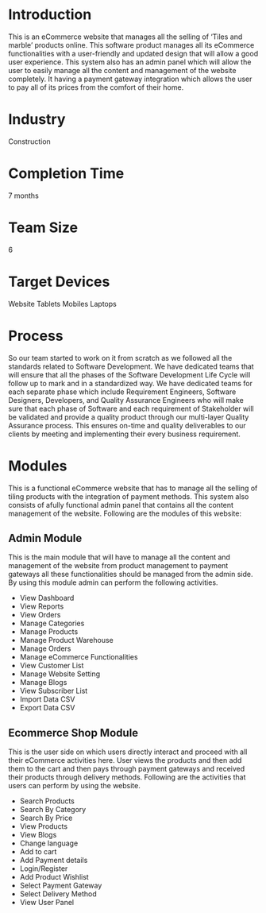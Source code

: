 # Introduction
This is an eCommerce website that manages all the selling of ‘Tiles and marble’ products online. This software product manages all its eCommerce functionalities with a user-friendly and updated design that will allow a good user experience.
This system also has an admin panel which will allow the user to easily manage all the content and management of the website completely. It having a payment gateway integration which allows the user to pay all of its prices from the comfort of their home.
# Industry 
Construction
# Completion Time
7 months
# Team Size
6
# Target Devices
Website
Tablets
Mobiles
Laptops
# Process
So our team started to work on it from scratch as we followed all the standards related to Software Development. We have dedicated teams that will ensure that all the phases of the Software Development Life Cycle will follow up to mark and in a standardized way.
We have dedicated teams for each separate phase which include Requirement Engineers, Software Designers, Developers, and Quality Assurance Engineers who will make sure that each phase of Software and each requirement of Stakeholder will be validated and provide a quality product through our multi-layer Quality Assurance process.
This ensures on-time and quality deliverables to our clients by meeting and implementing their every business requirement.
# Modules 
This is a functional eCommerce website that has to manage all the selling of tiling products with the integration of payment methods. This system also consists of afully functional admin panel that contains all the content management of the website. Following are the modules of this website:

## Admin Module
This is the main module that will have to manage all the content and management of the website from product management to payment gateways all these functionalities should be managed from the admin side. By using this module admin can perform the following activities.
- View Dashboard
- View Reports 
- View Orders
- Manage Categories
- Manage Products
- Manage Product Warehouse
- Manage Orders
- Manage eCommerce Functionalities
- View Customer List
- Manage Website Setting
- Manage Blogs
- View Subscriber List
- Import Data CSV
- Export Data CSV

## Ecommerce Shop Module
This is the user side on which users directly interact and proceed with all their eCommerce activities here. User views the products and then add them to the cart and then pays through payment gateways and received their products through delivery methods. Following are the activities that users can perform by using the website.
- Search Products
- Search By Category
- Search By Price
- View Products
- View Blogs
- Change language
- Add to cart
- Add Payment details
- Login/Register
- Add Product Wishlist
- Select Payment Gateway
- Select Delivery Method
- View User Panel
